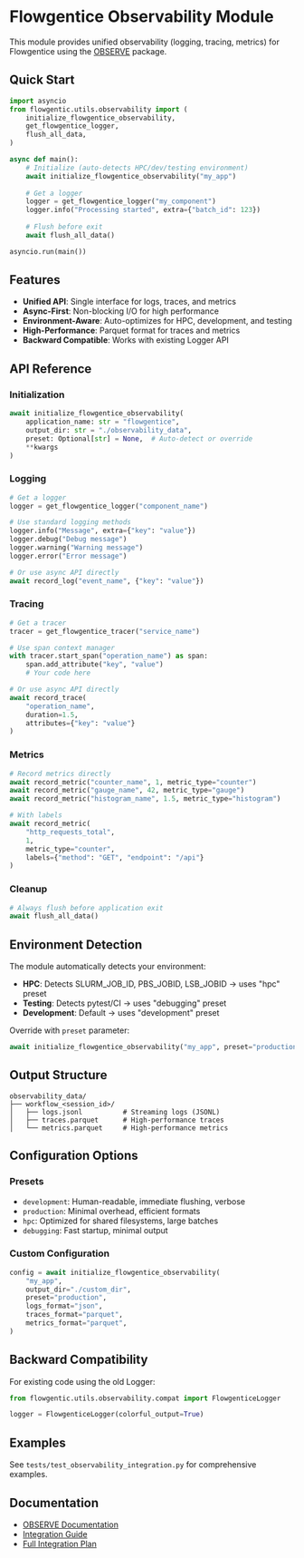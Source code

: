 # Flowgentice Observability Module

This module provides unified observability (logging, tracing, metrics) for Flowgentice using the [OBSERVE](https://github.com/stride-research/observe) package.

## Quick Start

```python
import asyncio
from flowgentic.utils.observability import (
    initialize_flowgentice_observability,
    get_flowgentice_logger,
    flush_all_data,
)

async def main():
    # Initialize (auto-detects HPC/dev/testing environment)
    await initialize_flowgentice_observability("my_app")
    
    # Get a logger
    logger = get_flowgentice_logger("my_component")
    logger.info("Processing started", extra={"batch_id": 123})
    
    # Flush before exit
    await flush_all_data()

asyncio.run(main())
```

## Features

- **Unified API**: Single interface for logs, traces, and metrics
- **Async-First**: Non-blocking I/O for high performance
- **Environment-Aware**: Auto-optimizes for HPC, development, and testing
- **High-Performance**: Parquet format for traces and metrics
- **Backward Compatible**: Works with existing Logger API

## API Reference

### Initialization

```python
await initialize_flowgentice_observability(
    application_name: str = "flowgentice",
    output_dir: str = "./observability_data",
    preset: Optional[str] = None,  # Auto-detect or override
    **kwargs
)
```

### Logging

```python
# Get a logger
logger = get_flowgentice_logger("component_name")

# Use standard logging methods
logger.info("Message", extra={"key": "value"})
logger.debug("Debug message")
logger.warning("Warning message")
logger.error("Error message")

# Or use async API directly
await record_log("event_name", {"key": "value"})
```

### Tracing

```python
# Get a tracer
tracer = get_flowgentice_tracer("service_name")

# Use span context manager
with tracer.start_span("operation_name") as span:
    span.add_attribute("key", "value")
    # Your code here

# Or use async API directly
await record_trace(
    "operation_name",
    duration=1.5,
    attributes={"key": "value"}
)
```

### Metrics

```python
# Record metrics directly
await record_metric("counter_name", 1, metric_type="counter")
await record_metric("gauge_name", 42, metric_type="gauge")
await record_metric("histogram_name", 1.5, metric_type="histogram")

# With labels
await record_metric(
    "http_requests_total",
    1,
    metric_type="counter",
    labels={"method": "GET", "endpoint": "/api"}
)
```

### Cleanup

```python
# Always flush before application exit
await flush_all_data()
```

## Environment Detection

The module automatically detects your environment:

- **HPC**: Detects SLURM_JOB_ID, PBS_JOBID, LSB_JOBID → uses "hpc" preset
- **Testing**: Detects pytest/CI → uses "debugging" preset
- **Development**: Default → uses "development" preset

Override with `preset` parameter:

```python
await initialize_flowgentice_observability("my_app", preset="production")
```

## Output Structure

```
observability_data/
├── workflow_<session_id>/
│   ├── logs.jsonl          # Streaming logs (JSONL)
│   ├── traces.parquet      # High-performance traces
│   └── metrics.parquet     # High-performance metrics
```

## Configuration Options

### Presets

- `development`: Human-readable, immediate flushing, verbose
- `production`: Minimal overhead, efficient formats
- `hpc`: Optimized for shared filesystems, large batches
- `debugging`: Fast startup, minimal output

### Custom Configuration

```python
config = await initialize_flowgentice_observability(
    "my_app",
    output_dir="./custom_dir",
    preset="production",
    logs_format="json",
    traces_format="parquet",
    metrics_format="parquet",
)
```

## Backward Compatibility

For existing code using the old Logger:

```python
from flowgentic.utils.observability.compat import FlowgenticeLogger

logger = FlowgenticeLogger(colorful_output=True)
```

## Examples

See `tests/test_observability_integration.py` for comprehensive examples.

## Documentation

- [OBSERVE Documentation](https://stride-research.github.io/observe/)
- [Integration Guide](../../../docs/observability_integration.md)
- [Full Integration Plan](/tmp/observe_flowgentice_integration_plan.md)
